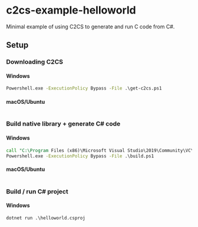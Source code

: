 # c2cs-example-helloworld

Minimal example of using C2CS to generate and run C code from C#.

## Setup

### Downloading C2CS

#### Windows

```cmd
Powershell.exe -ExecutionPolicy Bypass -File .\get-c2cs.ps1
```

#### macOS/Ubuntu
```bash
```

### Build native library + generate C# code

#### Windows

```cmd
call "C:\Program Files (x86)\Microsoft Visual Studio\2019\Community\VC\Auxiliary\Build\vcvars64.bat"
Powershell.exe -ExecutionPolicy Bypass -File .\build.ps1
```

#### macOS/Ubuntu

```bash
```

### Build / run C# project

#### Windows

```cmd
dotnet run .\helloworld.csproj
```